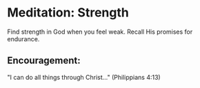 # Meditation: Strength

Find strength in God when you feel weak. Recall His promises for endurance.

## Encouragement:
"I can do all things through Christ..." (Philippians 4:13)
